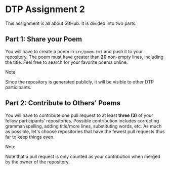# DTP Assignment 2

This assignment is all about GitHub. It is divided into two parts.

## Part 1: Share your Poem
You will have to create a poem in `src/poem.txt` and push it to your repository. The poem must have greater than **20** non-empty lines, including the title. Feel free to search for your favorite poems online.

> [!NOTE]
> Since the repository is generated publicly, it will be visible to other DTP participants.

## Part 2: Contribute to Others' Poems
You will have to contribute one pull request to at least **three (3)** of your fellow participants' repositories. Possible contribution includes correcting grammar/spelling, adding title/more lines, substituting words, etc. As much as possible, let's choose repositories that have the fewest pull requests thus far to keep things even.

> [!NOTE]
> Note that a pull request is only counted as your contribution when merged by the owner of the repository.
